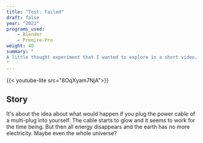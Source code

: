```yaml
---
title: "Test: Failed"
draft: false
year: "2021"
programs_used: 
    - Blender
    - Premire-Pro
weight: 40
summary: "
A little thought experiment that I wanted to explore in a short video.
"
---
```


{{< youtube-lite src="8OqXyam7NjA">}}

## Story

It's about the idea about what would happen if you plug the power cable of a multi-plug into yourself. The cable starts to glow and it seems to work for the time being. But then all energy disappears and the earth has no more electricity. Maybe even the whole universe?

